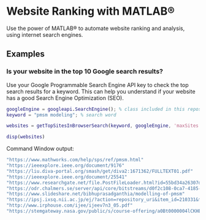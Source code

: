# **Website Ranking with MATLAB®**

Use the power of MATLAB® to automate website ranking and analysis, using internet search engines.

## Examples

### Is your website in the top 10 Google search results?

Use your Google Programmable Search Engine API key to check the top search results for a keyword.
This can help you understand if your website has a good Search Engine Optimization (SEO).

```matlab
googleEngine = googleapi.SearchEngine(); % class included in this repository
keyword = "pmsm modeling"; % search word

websites = getTopSitesInBrowserSearch(keyword, googleEngine, 'maxSites', 10);

disp(websites)
```

Command Window output:

```matlab
"https://www.mathworks.com/help/sps/ref/pmsm.html"
"https://ieeexplore.ieee.org/document/9176"
"https://liu.diva-portal.org/smash/get/diva2:1671362/FULLTEXT01.pdf"
"https://ieeexplore.ieee.org/document/25541"
"https://www.researchgate.net/file.PostFileLoader.html?id=55bd34a26307d936878b458f&assetKey=AS%3A273823490871303%401442296015731"
"https://odr.chalmers.se/server/api/core/bitstreams/d0f2c108-0ca7-4185-9935-09df731f479a/content"
"https://www.slideshare.net/bibhuprasadganthia/modelling-of-pmsm"
"https://ipsj.ixsq.nii.ac.jp/ej/?action=repository_uri&item_id=210331&file_id=1&file_no=1"
"http://www.irphouse.com/ijee/ijeev7n3_05.pdf"
"https://stemgateway.nasa.gov/public/s/course-offering/a0Bt0000004lCKHEA2/permanent-magnet-synchronous-motor-pmsm-modeling-and-pmsm-controls-modeling"
```
